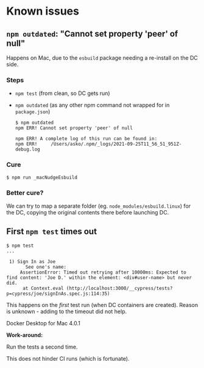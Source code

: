 # Known issues


## `npm outdated`: "Cannot set property 'peer' of null"

Happens on Mac, due to the `esbuild` package needing a re-install on the DC side.

### Steps

- `npm test` (from clean, so DC gets run)
- `npm outdated` (as any other npm command not wrapped for in `package.json`)

   ```
   $ npm outdated
   npm ERR! Cannot set property 'peer' of null

   npm ERR! A complete log of this run can be found in:
   npm ERR!     /Users/asko/.npm/_logs/2021-09-25T11_56_51_951Z-debug.log
   ```

### Cure

```
$ npm run _macNudgeEsbuild 
```

### Better cure?

We can try to map a separate folder (eg. `node_modules/esbuild.linux`) for the DC, copying the original contents there before launching DC.



## First `npm test` times out

```
$ npm test
...

 1) Sign In as Joe
       See one's name:
     AssertionError: Timed out retrying after 10000ms: Expected to find content: 'Joe D.' within the element: <div#user-name> but never did.
      at Context.eval (http://localhost:3000/__cypress/tests?p=cypress/joe/signInAs.spec.js:114:35)

```

This happens on the *first* test run (when DC containers are created). Reason is unknown - adding to the timeout did not help.

Docker Desktop for Mac 4.0.1

**Work-around:**

Run the tests a second time.

This does not hinder CI runs (which is fortunate).

